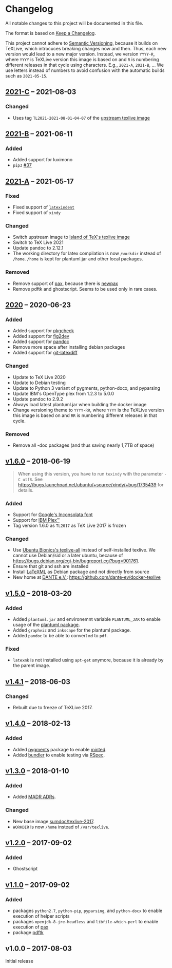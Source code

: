 # Changelog

All notable changes to this project will be documented in this file.

The format is based on [Keep a Changelog](https://keepachangelog.com/en/1.0.0/).

This project cannot adhere to [Semantic Versioning](http://semver.org/), because it builds on TeXLive, which introcuces breaking changes now and then.
Thus, each new version would lead to a new major version.
Instead, we version `YYYY-R`, where `YYYY` is TeXLive version this image is based on and `R` is numbering different releases in that cycle using characters.
E.g., `2021-A`, `2021-B`, ...
We use letters instead of numbers to avoid confusion with the automatic builds such as `2021-05-15`.

## [2021-C] &ndash; 2021-08-03

### Changed

- Uses tag `TL2021-2021-08-01-04-07` of the [upstream texlive image](https://gitlab.com/islandoftex/images/texlive)

## [2021-B] &ndash; 2021-06-11

### Added

- Added support for luximono
- `pip3` [#37](https://github.com/dante-ev/docker-texlive/issues/37)

## [2021-A] &ndash; 2021-05-17

### Fixed

- Fixed support of [`latexindent`](https://ctan.org/pkg/latexindent)
- Fixed support of `xindy`

### Changed

- Switch upstream image to [Island of TeX's texlive image](https://gitlab.com/islandoftex/images/texlive)
- Switch to TeX Live 2021
- Update pandoc to 2.12.1
- The working directory for latex compilation is now `/workdir` instead of `/home`. `/home` is kept for plantuml.jar and other local packages.

### Removed

- Remove support of [pax](https://ctan.org/pkg/pax), because there is [newpax](https://ctan.org/pkg/newpax)
- Remove pdftk and ghostscript. Seems to be used only in rare cases.

## [2020] &ndash; 2020-06-23

### Added

- Added support for [pkgcheck](https://ctan.org/pkg/pkgcheck)
- Added support for [fig2dev](https://linux.die.net/man/1/fig2dev)
- Added support for [pandoc](https://pandoc.org/)
- Remove more space after installing debian packages
- Added support for [git-latexdiff](https://gitlab.com/git-latexdiff/git-latexdiff)

### Changed

- Update to TeX Live 2020
- Update to Debian testing
- Update to Python 3 variant of pygments, python-docx, and pyparsing
- Update IBM's OpenType plex from 1.2.3 to 5.0.0
- Update pandoc to 2.9.2
- Always load latest plantuml.jar when building the docker image
- Change versioning theme to `YYYY-RR`, where `YYYY` is the TeXLive version this image is based on and `RR` is numbering different releases in that cycle.

### Removed

- Remove all -doc packages (and thus saving nearly 1,7TB of space)

## [v1.6.0] &ndash; 2018-06-19

> When using this version, you have to run `texindy` with the parameter `-C utf8`.
> See <https://bugs.launchpad.net/ubuntu/+source/xindy/+bug/1735439> for details.

### Added

- Support for [Google's Inconsolata font](https://fonts.google.com/specimen/Inconsolata)
- Support for [IBM Plex™](https://github.com/IBM/plex/)
- Tag version 1.6.0 as `TL2017` as TeX Live 2017 is frozen

### Changed

- Use [Ubuntu Bionics's texlive-all](https://packages.ubuntu.com/bionic/texlive-full) instead of self-installed texlive.
  We cannot use Debian/sid or a later ubuntu, because of <https://bugs.debian.org/cgi-bin/bugreport.cgi?bug=901761>.
- Ensure that git and ssh are installed
- Install [LaTeXML](https://dlmf.nist.gov/LaTeXML/) as Debian package and not directly from source
- New home at [DANTE e.V.](https://www.dante.de/): <https://github.com/dante-ev/docker-texlive>

## [v1.5.0] &ndash; 2018-03-20

### Added

- Added `plantuml.jar` and environemnt variable `PLANTUML_JAR` to enable usage of the [plantuml package](https://www.ctan.org/plantuml).
- Added `graphviz` and `inkscape` for the plantuml package.
- Added `pandoc` to be able to convert `md` to `pdf`.

### Fixed

- `latexmk` is not installed using `apt-get` anymore, because it is already by the parent image.

## [v1.4.1] &ndash; 2018-06-03

### Changed

- Rebuilt due to freeze of TeXLive 2017.

## [v1.4.0] &ndash; 2018-02-13

### Added

- Added [pygments](http://pygments.org/) package to enable [minted](https://github.com/gpoore/minted).
- Added [bundler](http://bundler.io/) to enable testing via [RSpec](http://rspec.info/).

## [v1.3.0] &ndash; 2018-01-10

### Added

- Added [MADR ADRs](https://adr.github.io/madr/).

### Changed

- New base image [sumdoc/texlive-2017](https://hub.docker.com/r/sumdoc/texlive-2017/).
- `WORKDIR` is now `/home` instead of `/var/texlive`.

## [v1.2.0] &ndash; 2017-09-02

### Added

- Ghostscript

## [v1.1.0] &ndash; 2017-09-02

### Added

- packages `python2.7`, `python-pip`, `pyparsing`, and `python-docx` to enable execution of helper scripts
- packages `openjdk-8-jre-headless` and `libfile-which-perl` to enable execution of [pax](http://ctan.org/pkg/pax)
- package [pdftk](https://www.pdflabs.com/tools/pdftk-the-pdf-toolkit/)

## v1.0.0 &ndash; 2017-08-03

Initial release

[edge]: https://github.com/koppor/docker-texlive/compare/2021-B...HEAD
[2021-C]: https://github.com/koppor/docker-texlive/compare/2021-B...2021-C
[2021-B]: https://github.com/koppor/docker-texlive/compare/2021-A...2021-B
[2021-A]: https://github.com/koppor/docker-texlive/compare/2020...2021-A
[2020]: https://github.com/koppor/docker-texlive/compare/v1.6.0...2020
[v1.6.0]: https://github.com/koppor/docker-texlive/compare/v1.5.1...v1.6.0
[v1.5.0]: https://github.com/koppor/docker-texlive/compare/v1.4.1...v1.5.0
[v1.4.1]: https://github.com/koppor/docker-texlive/compare/v1.4.0...v1.4.1
[v1.4.0]: https://github.com/koppor/docker-texlive/compare/v1.3.0...v1.4.0
[v1.3.0]: https://github.com/koppor/docker-texlive/compare/v1.2.0...v1.3.0
[v1.2.0]: https://github.com/koppor/docker-texlive/compare/v1.1.0...v1.2.0
[v1.1.0]: https://github.com/koppor/docker-texlive/compare/v1.0.0...v1.1.0

<!-- markdownlint-disable-file MD024 -->
